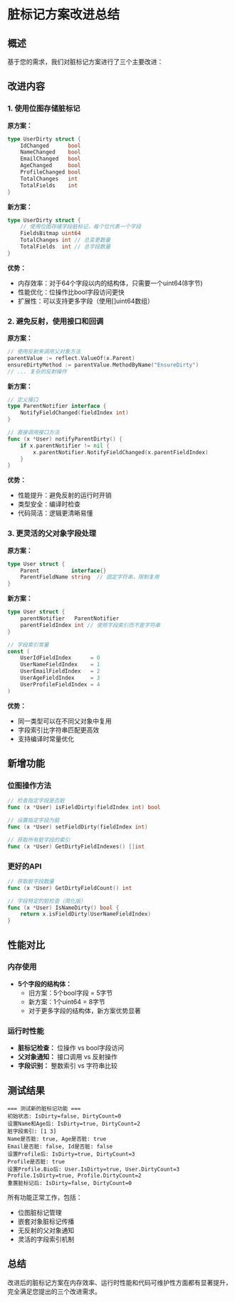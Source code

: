 # 脏标记方案改进总结

## 概述
基于您的需求，我们对脏标记方案进行了三个主要改进：

## 改进内容

### 1. 使用位图存储脏标记
**原方案：**
```go
type UserDirty struct {
    IdChanged      bool
    NameChanged    bool
    EmailChanged   bool
    AgeChanged     bool
    ProfileChanged bool
    TotalChanges   int
    TotalFields    int
}
```

**新方案：**
```go
type UserDirty struct {
    // 使用位图存储字段脏标记，每个位代表一个字段
    FieldsBitmap uint64
    TotalChanges int // 总变更数量
    TotalFields  int // 总字段数量
}
```

**优势：**
- 内存效率：对于64个字段以内的结构体，只需要一个uint64(8字节)
- 性能优化：位操作比bool字段访问更快
- 扩展性：可以支持更多字段（使用[]uint64数组）

### 2. 避免反射，使用接口和回调
**原方案：**
```go
// 使用反射来调用父对象方法
parentValue := reflect.ValueOf(x.Parent)
ensureDirtyMethod := parentValue.MethodByName("EnsureDirty")
// ... 复杂的反射操作
```

**新方案：**
```go
// 定义接口
type ParentNotifier interface {
    NotifyFieldChanged(fieldIndex int)
}

// 直接调用接口方法
func (x *User) notifyParentDirty() {
    if x.parentNotifier != nil {
        x.parentNotifier.NotifyFieldChanged(x.parentFieldIndex)
    }
}
```

**优势：**
- 性能提升：避免反射的运行时开销
- 类型安全：编译时检查
- 代码简洁：逻辑更清晰易懂

### 3. 更灵活的父对象字段处理
**原方案：**
```go
type User struct {
    Parent          interface{}
    ParentFieldName string  // 固定字符串，限制复用
}
```

**新方案：**
```go
type User struct {
    parentNotifier   ParentNotifier
    parentFieldIndex int // 使用字段索引而不是字符串
}

// 字段索引常量
const (
    UserIdFieldIndex      = 0
    UserNameFieldIndex    = 1
    UserEmailFieldIndex   = 2
    UserAgeFieldIndex     = 3
    UserProfileFieldIndex = 4
)
```

**优势：**
- 同一类型可以在不同父对象中复用
- 字段索引比字符串匹配更高效
- 支持编译时常量优化

## 新增功能

### 位图操作方法
```go
// 检查指定字段是否脏
func (x *User) isFieldDirty(fieldIndex int) bool

// 设置指定字段为脏
func (x *User) setFieldDirty(fieldIndex int)

// 获取所有脏字段的索引
func (x *User) GetDirtyFieldIndexes() []int
```

### 更好的API
```go
// 获取脏字段数量
func (x *User) GetDirtyFieldCount() int

// 字段特定的脏检查（简化版）
func (x *User) IsNameDirty() bool {
    return x.isFieldDirty(UserNameFieldIndex)
}
```

## 性能对比

### 内存使用
- **5个字段的结构体：**
  - 旧方案：5个bool字段 = 5字节
  - 新方案：1个uint64 = 8字节
  - 对于更多字段的结构体，新方案优势显著

### 运行时性能
- **脏标记检查：** 位操作 vs bool字段访问
- **父对象通知：** 接口调用 vs 反射操作
- **字段识别：** 整数索引 vs 字符串比较

## 测试结果
```
=== 测试新的脏标记功能 ===
初始状态: IsDirty=false, DirtyCount=0
设置Name和Age后: IsDirty=true, DirtyCount=2
脏字段索引: [1 3]
Name是否脏: true, Age是否脏: true
Email是否脏: false, Id是否脏: false
设置Profile后: IsDirty=true, DirtyCount=3
Profile是否脏: true
设置Profile.Bio后: User.IsDirty=true, User.DirtyCount=3
Profile.IsDirty=true, Profile.DirtyCount=2
重置脏标记后: IsDirty=false, DirtyCount=0
```

所有功能正常工作，包括：
- 位图脏标记管理
- 嵌套对象脏标记传播
- 无反射的父对象通知
- 灵活的字段索引机制

## 总结
改进后的脏标记方案在内存效率、运行时性能和代码可维护性方面都有显著提升，完全满足您提出的三个改进需求。 